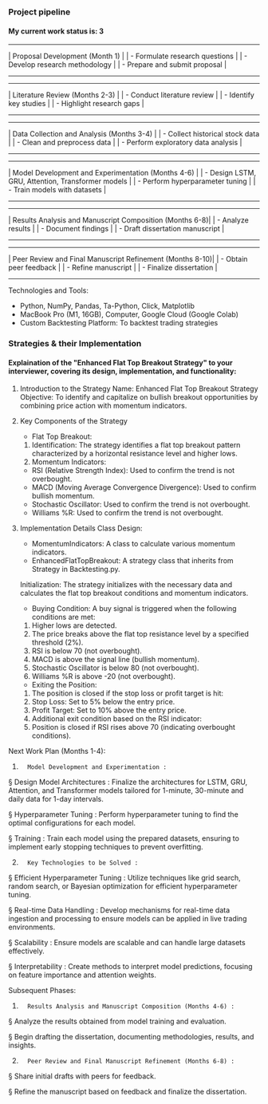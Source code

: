 ### Project pipeline

#### My current work status is: 3

---

| Proposal Development (Month 1) |
| - Formulate research questions |
| - Develop research methodology |
| - Prepare and submit proposal |

---

---

| Literature Review (Months 2-3) |
| - Conduct literature review |
| - Identify key studies |
| - Highlight research gaps |

---

---

| Data Collection and Analysis (Months 3-4) |
| - Collect historical stock data |
| - Clean and preprocess data |
| - Perform exploratory data analysis |

---

---

| Model Development and Experimentation (Months 4-6) |
| - Design LSTM, GRU, Attention, Transformer models |
| - Perform hyperparameter tuning |
| - Train models with datasets |

---

---

| Results Analysis and Manuscript Composition (Months 6-8)|
| - Analyze results |
| - Document findings |
| - Draft dissertation manuscript |

---

---

| Peer Review and Final Manuscript Refinement (Months 8-10)|
| - Obtain peer feedback |
| - Refine manuscript |
| - Finalize dissertation |

---

Technologies and Tools:

- Python, NumPy, Pandas, Ta-Python, Click, Matplotlib
- MacBook Pro (M1, 16GB), Computer, Google Cloud (Google Colab)
- Custom Backtesting Platform: To backtest trading strategies

### Strategies & their Implementation

#### Explaination of the "Enhanced Flat Top Breakout Strategy" to your interviewer, covering its design, implementation, and functionality:

1. Introduction to the Strategy
   Name: Enhanced Flat Top Breakout Strategy
   Objective: To identify and capitalize on bullish breakout opportunities by combining price action with momentum indicators.
2. Key Components of the Strategy
   - Flat Top Breakout:
   1. Identification: The strategy identifies a flat top breakout pattern characterized by a horizontal resistance level and higher lows.
   2. Momentum Indicators:
   - RSI (Relative Strength Index): Used to confirm the trend is not overbought.
   - MACD (Moving Average Convergence Divergence): Used to confirm bullish momentum.
   - Stochastic Oscillator: Used to confirm the trend is not overbought.
   - Williams %R: Used to confirm the trend is not overbought.
3. Implementation Details
   Class Design:

   - MomentumIndicators: A class to calculate various momentum indicators.
   - EnhancedFlatTopBreakout: A strategy class that inherits from Strategy in Backtesting.py.

   Initialization:
   The strategy initializes with the necessary data and calculates the flat top breakout conditions and momentum indicators.

   - Buying Condition: A buy signal is triggered when the following conditions are met:

   1. Higher lows are detected.
   2. The price breaks above the flat top resistance level by a specified threshold (2%).
   3. RSI is below 70 (not overbought).
   4. MACD is above the signal line (bullish momentum).
   5. Stochastic Oscillator is below 80 (not overbought).
   6. Williams %R is above -20 (not overbought).

   - Exiting the Position:

   1. The position is closed if the stop loss or profit target is hit:
   2. Stop Loss: Set to 5% below the entry price.
   3. Profit Target: Set to 10% above the entry price.
   4. Additional exit condition based on the RSI indicator:
   5. Position is closed if RSI rises above 70 (indicating overbought conditions).

Next Work Plan (Months 1-4):

1.       Model Development and Experimentation :

§ Design Model Architectures : Finalize the architectures for LSTM, GRU, Attention, and Transformer models tailored for 1-minute, 30-minute and daily data for 1-day intervals.

§ Hyperparameter Tuning : Perform hyperparameter tuning to find the optimal configurations for each model.

§ Training : Train each model using the prepared datasets, ensuring to implement early stopping techniques to prevent overfitting.

2.       Key Technologies to be Solved :

§ Efficient Hyperparameter Tuning : Utilize techniques like grid search, random search, or Bayesian optimization for efficient hyperparameter tuning.

§ Real-time Data Handling : Develop mechanisms for real-time data ingestion and processing to ensure models can be applied in live trading environments.

§ Scalability : Ensure models are scalable and can handle large datasets effectively.

§ Interpretability : Create methods to interpret model predictions, focusing on feature importance and attention weights.

Subsequent Phases:

1.       Results Analysis and Manuscript Composition (Months 4-6) :

§ Analyze the results obtained from model training and evaluation.

§ Begin drafting the dissertation, documenting methodologies, results, and insights.

2.       Peer Review and Final Manuscript Refinement (Months 6-8) :

§ Share initial drafts with peers for feedback.

§ Refine the manuscript based on feedback and finalize the dissertation.
